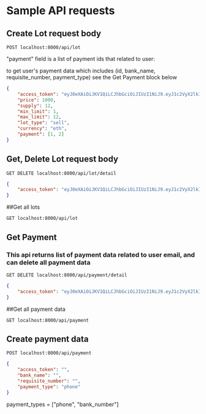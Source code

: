 # Sample API requests

## Create Lot request body
```http request
POST localhost:8000/api/lot
```
"payment" field is a list of payment ids that related to user:

to get user's payment data which includes (id, bank_name, requisite_number, payment_type)
see the Get Payment block below

```json
{
    "access_token": "eyJ0eXAiOiJKV1QiLCJhbGciOiJIUzI1NiJ9.eyJ1c2VyX2lkIjoiYWxlbUBnbWFpbC5jb20iLCJleHBpcmVzIjoxNjUyODkyODU2LjM5NTA2NX0.6umWJmxIMLQJEfbhOkA9IT0RQKeWXq3vCVwH1Ka1Hx0",
    "price": 1000,
    "supply": 12,
    "min_limit": 1,
    "max_limit": 12,
    "lot_type": "sell",
    "currency": "eth",
    "payment": [1, 2]
}
```
## Get, Delete Lot request body
```http request
GET DELETE localhost:8000/api/lot/detail
```
```json
{
    "access_token": "eyJ0eXAiOiJKV1QiLCJhbGciOiJIUzI1NiJ9.eyJ1c2VyX2lkIjoiYWxlbUBnbWFpbC5jb20iLCJleHBpcmVzIjoxNjUyODkyODU2LjM5NTA2NX0.6umWJmxIMLQJEfbhOkA9IT0RQKeWXq3vCVwH1Ka1Hx0"
}
```

##Get all lots
```http request
GET localhost:8000/api/lot
```

## Get Payment
### This api returns list of payment data related to user email, and can delete all payment data
```http request
GET DELETE localhost:8000/api/payment/detail
```
```json
{
    "access_token": "eyJ0eXAiOiJKV1QiLCJhbGciOiJIUzI1NiJ9.eyJ1c2VyX2lkIjoiYWxlbUBnbWFpbC5jb20iLCJleHBpcmVzIjoxNjUyODkyODU2LjM5NTA2NX0.6umWJmxIMLQJEfbhOkA9IT0RQKeWXq3vCVwH1Ka1Hx0"
}
```

##Get all payment data
```http request
GET localhost:8000/api/payment
```

## Create payment data
```http request
POST localhost:8000/api/payment
```
```json
{
    "access_token": "",
    "bank_name": "",
    "requisite_number": "",
    "payment_type": "phone"
}
```
payment_types = ["phone", "bank_number"]
